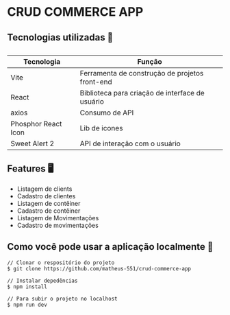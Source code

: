 # CRUD COMMERCE APP

## Tecnologias utilizadas 💾

##

| Tecnologia |                     Função                                         
| ---------- | -----------------------------------------------|
| Vite       | Ferramenta de construção de projetos front-end |
| React      | Biblioteca para criação de interface de usuário|
| axios      | Consumo de API|
| Phosphor React Icon | Lib de icones|
| Sweet Alert 2| API de interação com o usuário| 

## Features 🖥️

* Listagem de clients
* Cadastro de clientes
* Listagem de contêiner
* Cadastro de contêiner
* Listagem de Movimentações
* Cadastro de movimentações

## Como você pode usar a aplicação localmente 🚀

~~~
// Clonar o respositório do projeto
$ git clone https://github.com/matheus-551/crud-commerce-app

// Instalar depedências
$ npm install

// Para subir o projeto no localhost
$ npm run dev
~~~
